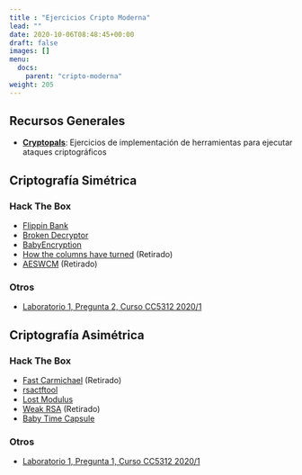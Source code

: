 ```yaml
---
title : "Ejercicios Cripto Moderna"
lead: ""
date: 2020-10-06T08:48:45+00:00
draft: false
images: []
menu:
  docs:
    parent: "cripto-moderna"
weight: 205
---
```


## Recursos Generales

* [**Cryptopals**](https://cryptopals.com/): Ejercicios de implementación de herramientas para ejecutar ataques criptográficos

## Criptografía Simétrica

### Hack The Box

* [Flippin Bank](https://app.hackthebox.eu/challenges/Flippin-Bank)
* [Broken Decryptor](https://app.hackthebox.eu/challenges/Broken-Decryptor)
* [BabyEncryption](https://app.hackthebox.com/challenges/babyencryption)
* [How the columns have turned](https://app.hackthebox.com/challenges/how-the-columns-have-turned) (Retirado)
* [AESWCM](https://app.hackthebox.com/challenges/aeswcm) (Retirado)

### Otros

* [Laboratorio 1, Pregunta 2, Curso CC5312 2020/1](https://users.dcc.uchile.cl/~eriveros/cc5312/laboratorios/laboratorio-1/)

## Criptografía Asimétrica

### Hack The Box

* [Fast Carmichael](https://app.hackthebox.com/challenges/fast-carmichael) (Retirado)
* [rsactftool](https://app.hackthebox.com/challenges/rsactftool)
* [Lost Modulus](https://app.hackthebox.com/challenges/lost-modulus)
* [Weak RSA](https://app.hackthebox.com/challenges/weak-rsa) (Retirado)
* [Baby Time Capsule](https://app.hackthebox.com/challenges/baby-time-capsule)

### Otros


* [Laboratorio 1, Pregunta 1, Curso CC5312 2020/1](https://users.dcc.uchile.cl/~eriveros/cc5312/laboratorios/laboratorio-1/)

